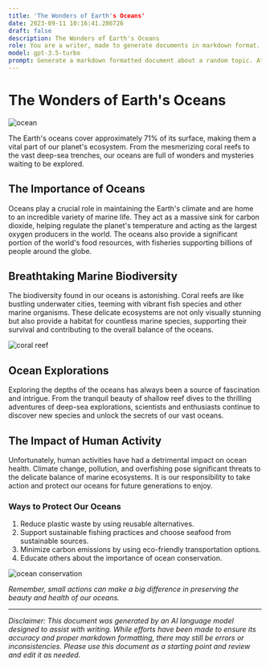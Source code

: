 ```yaml
---
title: 'The Wonders of Earth's Oceans'
date: 2023-09-11 10:16:41.286726
draft: false
description: The Wonders of Earth's Oceans
role: You are a writer, made to generate documents in markdown format. It is very important that all of the documents you generate are in valid markdown format.
model: gpt-3.5-turbo
prompt: Generate a markdown formatted document about a random topic. At the bottom, include a disclaimer explaining that the document was generated by you. The first line of the document should be the title. Make sure that the entire document is in proper markdown format, using a mix of various tags to make the document visually appealing.
---
```


# The Wonders of Earth's Oceans

![ocean](https://images.unsplash.com/photo-1524624977394-7f2314db99d3?ixlib=rb-1.2.1&auto=format&fit=crop&w=1350&q=80)

The Earth's oceans cover approximately 71% of its surface, making them a vital part of our planet's ecosystem. From the mesmerizing coral reefs to the vast deep-sea trenches, our oceans are full of wonders and mysteries waiting to be explored.

## The Importance of Oceans

Oceans play a crucial role in maintaining the Earth's climate and are home to an incredible variety of marine life. They act as a massive sink for carbon dioxide, helping regulate the planet's temperature and acting as the largest oxygen producers in the world. The oceans also provide a significant portion of the world's food resources, with fisheries supporting billions of people around the globe.

## Breathtaking Marine Biodiversity

The biodiversity found in our oceans is astonishing. Coral reefs are like bustling underwater cities, teeming with vibrant fish species and other marine organisms. These delicate ecosystems are not only visually stunning but also provide a habitat for countless marine species, supporting their survival and contributing to the overall balance of the oceans.

![coral reef](https://images.unsplash.com/photo-1506333327034-6b5b85671c70?ixlib=rb-1.2.1&auto=format&fit=crop&w=1350&q=80)

## Ocean Explorations

Exploring the depths of the oceans has always been a source of fascination and intrigue. From the tranquil beauty of shallow reef dives to the thrilling adventures of deep-sea explorations, scientists and enthusiasts continue to discover new species and unlock the secrets of our vast oceans.

## The Impact of Human Activity

Unfortunately, human activities have had a detrimental impact on ocean health. Climate change, pollution, and overfishing pose significant threats to the delicate balance of marine ecosystems. It is our responsibility to take action and protect our oceans for future generations to enjoy.

### Ways to Protect Our Oceans

1. Reduce plastic waste by using reusable alternatives.
2. Support sustainable fishing practices and choose seafood from sustainable sources.
3. Minimize carbon emissions by using eco-friendly transportation options.
4. Educate others about the importance of ocean conservation.

![ocean conservation](https://images.unsplash.com/photo-1532005860066-cd3f1f4c4b45?ixlib=rb-1.2.1&auto=format&fit=crop&w=1350&q=80)

*Remember, small actions can make a big difference in preserving the beauty and health of our oceans.*

---

*Disclaimer: This document was generated by an AI language model designed to assist with writing. While efforts have been made to ensure its accuracy and proper markdown formatting, there may still be errors or inconsistencies. Please use this document as a starting point and review and edit it as needed.*